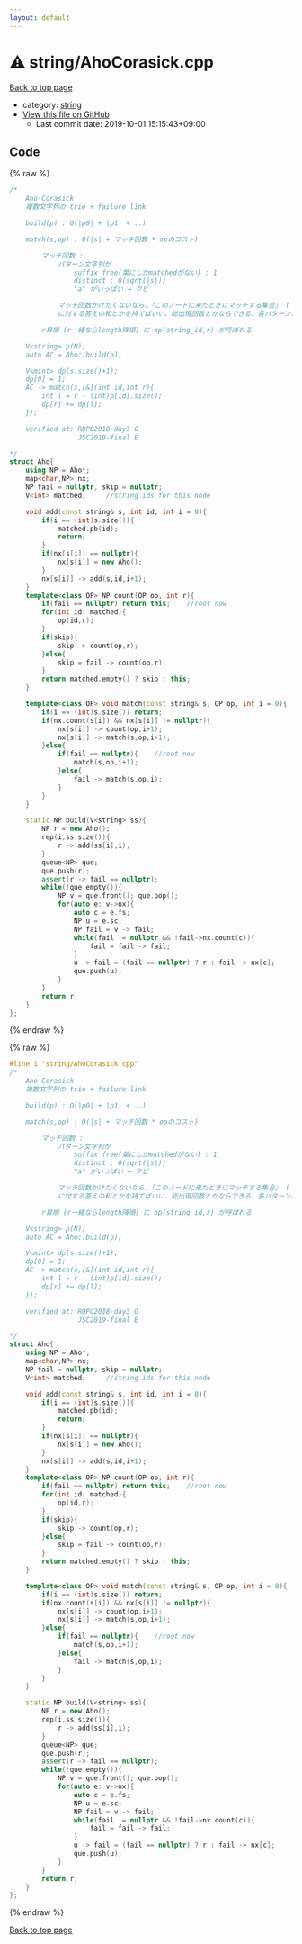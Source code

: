 ```yaml
---
layout: default
---
```


<!-- mathjax config similar to math.stackexchange -->
<script type="text/javascript" async
  src="https://cdnjs.cloudflare.com/ajax/libs/mathjax/2.7.5/MathJax.js?config=TeX-MML-AM_CHTML">
</script>
<script type="text/x-mathjax-config">
  MathJax.Hub.Config({
    TeX: { equationNumbers: { autoNumber: "AMS" }},
    tex2jax: {
      inlineMath: [ ['$','$'] ],
      processEscapes: true
    },
    "HTML-CSS": { matchFontHeight: false },
    displayAlign: "left",
    displayIndent: "2em"
  });
</script>

<script type="text/javascript" src="https://cdnjs.cloudflare.com/ajax/libs/jquery/3.4.1/jquery.min.js"></script>
<script src="https://cdn.jsdelivr.net/npm/jquery-balloon-js@1.1.2/jquery.balloon.min.js" integrity="sha256-ZEYs9VrgAeNuPvs15E39OsyOJaIkXEEt10fzxJ20+2I=" crossorigin="anonymous"></script>
<script type="text/javascript" src="../../assets/js/copy-button.js"></script>
<link rel="stylesheet" href="../../assets/css/copy-button.css" />


# :warning: string/AhoCorasick.cpp

<a href="../../index.html">Back to top page</a>

* category: <a href="../../index.html#b45cffe084dd3d20d928bee85e7b0f21">string</a>
* <a href="{{ site.github.repository_url }}/blob/master/string/AhoCorasick.cpp">View this file on GitHub</a>
    - Last commit date: 2019-10-01 15:15:43+09:00




## Code

<a id="unbundled"></a>
{% raw %}
```cpp
/*
	Aho-Corasick
	複数文字列の trie + failure link

	build(p) : O(|p0| + |p1| + ..)

	match(s,op) : O(|s| + マッチ回数 * opのコスト)

		マッチ回数 :
			パターン文字列が
				suffix free(葉にしかmatchedがない) : 1
				distinct : O(sqrt(|s|))
				"a" がいっぱい → クビ

			マッチ回数かけたくないなら、「このノードに来たときにマッチする集合」 ( <=> skipで辿れるノード)
			に対する答えの和とかを持てばいい、総出現回数とかならできる、各パターンごとに・・・だときつい

		r昇順 (r一緒ならlength降順) に op(string_id,r) が呼ばれる

	V<string> p(N);
	auto AC = Aho::build(p);

	V<mint> dp(s.size()+1);
	dp[0] = 1;
	AC -> match(s,[&](int id,int r){
		int l = r - (int)p[id].size();
		dp[r] += dp[l];
	});

	verified at: RUPC2018-day3 G
				 JSC2019-final E

*/
struct Aho{
	using NP = Aho*;
	map<char,NP> nx;
	NP fail = nullptr, skip = nullptr;
	V<int> matched;		//string ids for this node

	void add(const string& s, int id, int i = 0){
		if(i == (int)s.size()){
			matched.pb(id);
			return;
		}
		if(nx[s[i]] == nullptr){
			nx[s[i]] = new Aho();
		}
		nx[s[i]] -> add(s,id,i+1);
	}
	template<class OP> NP count(OP op, int r){
		if(fail == nullptr) return this;	//root now
		for(int id: matched){
			op(id,r);
		}
		if(skip){
			skip -> count(op,r);
		}else{
			skip = fail -> count(op,r);
		}
		return matched.empty() ? skip : this;
	}

	template<class OP> void match(const string& s, OP op, int i = 0){
		if(i == (int)s.size()) return;
		if(nx.count(s[i]) && nx[s[i]] != nullptr){
			nx[s[i]] -> count(op,i+1);
			nx[s[i]] -> match(s,op,i+1);
		}else{
			if(fail == nullptr){	//root now
				match(s,op,i+1);
			}else{
				fail -> match(s,op,i);
			}
		}
	}

	static NP build(V<string> ss){
		NP r = new Aho();
		rep(i,ss.size()){
			r -> add(ss[i],i);
		}
		queue<NP> que;
		que.push(r);
		assert(r -> fail == nullptr);
		while(!que.empty()){
			NP v = que.front(); que.pop();
			for(auto e: v->nx){
				auto c = e.fs;
				NP u = e.sc;
				NP fail = v -> fail;
				while(fail != nullptr && !fail->nx.count(c)){
					fail = fail -> fail;
				}
				u -> fail = (fail == nullptr) ? r : fail -> nx[c];
				que.push(u);
			}
		}
		return r;
	}
};
```
{% endraw %}

<a id="bundled"></a>
{% raw %}
```cpp
#line 1 "string/AhoCorasick.cpp"
/*
	Aho-Corasick
	複数文字列の trie + failure link

	build(p) : O(|p0| + |p1| + ..)

	match(s,op) : O(|s| + マッチ回数 * opのコスト)

		マッチ回数 :
			パターン文字列が
				suffix free(葉にしかmatchedがない) : 1
				distinct : O(sqrt(|s|))
				"a" がいっぱい → クビ

			マッチ回数かけたくないなら、「このノードに来たときにマッチする集合」 ( <=> skipで辿れるノード)
			に対する答えの和とかを持てばいい、総出現回数とかならできる、各パターンごとに・・・だときつい

		r昇順 (r一緒ならlength降順) に op(string_id,r) が呼ばれる

	V<string> p(N);
	auto AC = Aho::build(p);

	V<mint> dp(s.size()+1);
	dp[0] = 1;
	AC -> match(s,[&](int id,int r){
		int l = r - (int)p[id].size();
		dp[r] += dp[l];
	});

	verified at: RUPC2018-day3 G
				 JSC2019-final E

*/
struct Aho{
	using NP = Aho*;
	map<char,NP> nx;
	NP fail = nullptr, skip = nullptr;
	V<int> matched;		//string ids for this node

	void add(const string& s, int id, int i = 0){
		if(i == (int)s.size()){
			matched.pb(id);
			return;
		}
		if(nx[s[i]] == nullptr){
			nx[s[i]] = new Aho();
		}
		nx[s[i]] -> add(s,id,i+1);
	}
	template<class OP> NP count(OP op, int r){
		if(fail == nullptr) return this;	//root now
		for(int id: matched){
			op(id,r);
		}
		if(skip){
			skip -> count(op,r);
		}else{
			skip = fail -> count(op,r);
		}
		return matched.empty() ? skip : this;
	}

	template<class OP> void match(const string& s, OP op, int i = 0){
		if(i == (int)s.size()) return;
		if(nx.count(s[i]) && nx[s[i]] != nullptr){
			nx[s[i]] -> count(op,i+1);
			nx[s[i]] -> match(s,op,i+1);
		}else{
			if(fail == nullptr){	//root now
				match(s,op,i+1);
			}else{
				fail -> match(s,op,i);
			}
		}
	}

	static NP build(V<string> ss){
		NP r = new Aho();
		rep(i,ss.size()){
			r -> add(ss[i],i);
		}
		queue<NP> que;
		que.push(r);
		assert(r -> fail == nullptr);
		while(!que.empty()){
			NP v = que.front(); que.pop();
			for(auto e: v->nx){
				auto c = e.fs;
				NP u = e.sc;
				NP fail = v -> fail;
				while(fail != nullptr && !fail->nx.count(c)){
					fail = fail -> fail;
				}
				u -> fail = (fail == nullptr) ? r : fail -> nx[c];
				que.push(u);
			}
		}
		return r;
	}
};

```
{% endraw %}

<a href="../../index.html">Back to top page</a>

